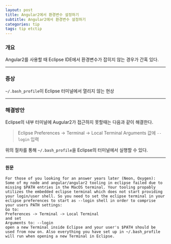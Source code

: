 ```yaml
---
layout: post
title: Angular2에서 환경변수 설정하기
subtitle: Angular2에서 환경변수 설정하기
categories: tip
tags: tip etctip
---
```


### 개요

Angular2를 사용할 때 Eclipse IDE에서 환경변수가 잡히지 않는 경우가 간혹 있다.

***

### 증상

`~/.bash_profile`이 Eclipse 터미널에서 열리지 않는 현상

***

### 해결방안

Eclipse의 내부 터미널에 Augular2가 접근하지 못할때는 다음과 같이 해결한다.

> Eclipse Preferences -> Terminal -> Local Terminal
> Arguments 값에 `--login` 입력

위의 절차를 통해 `~/.bash_profile`을 Eclipse의 터미널에서 실행할 수 있다.

***

#### 원문

```
For those of you looking for an answer years later (Neon, Oxygen):
Some of my node and angular/angular2 tooling in eclipse failed due to missing $PATH entries in the MacOS terminal. Your tooling propably utilizes the embedded eclipse terminal which does not start providing your login/user shell. So you need to set the eclipse terminal in your eclipse preferences to start as --login shell in order to comprise your users PATH settings:
Go to:
Preferences -> Terminal -> Local Terminal
and set
Arguments to: --login
open a new Terminal inside Eclipse and your user's $PATH should be used from now on. Also everything you have set up in ~/.bash_profile will run when opening a new Terminal in Eclipse.
```